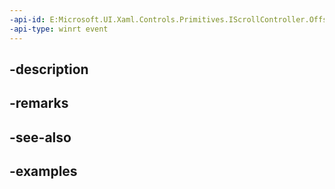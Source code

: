 ```yaml
---
-api-id: E:Microsoft.UI.Xaml.Controls.Primitives.IScrollController.OffsetChangeRequested
-api-type: winrt event
---
```


## -description

## -remarks

## -see-also

## -examples

